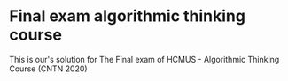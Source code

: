 # Final exam algorithmic thinking course
This is our's solution for The Final exam of HCMUS - Algorithmic Thinking Course (CNTN 2020)
